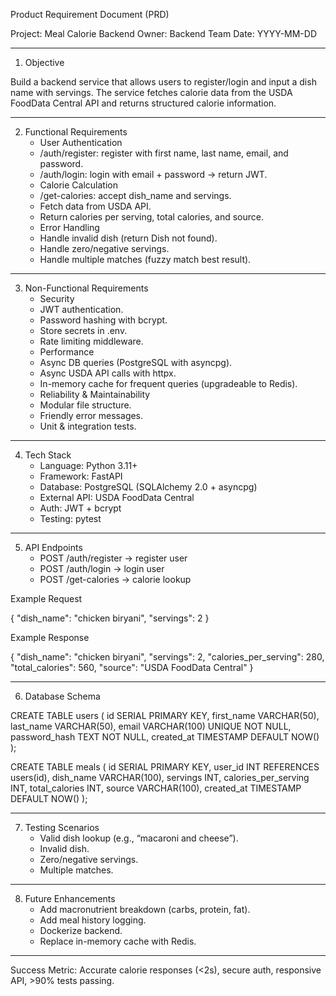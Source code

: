 Product Requirement Document (PRD)

Project: Meal Calorie Backend
Owner: Backend Team
Date: YYYY-MM-DD

---

1. Objective

Build a backend service that allows users to register/login and input a dish name with servings. The service fetches calorie data from the USDA FoodData Central API and returns structured calorie information.

---

2. Functional Requirements
	-	User Authentication
	-	/auth/register: register with first name, last name, email, and password.
	-	/auth/login: login with email + password → return JWT.
	-	Calorie Calculation
	-	/get-calories: accept dish_name and servings.
	-	Fetch data from USDA API.
	-	Return calories per serving, total calories, and source.
	-	Error Handling
	-	Handle invalid dish (return Dish not found).
	-	Handle zero/negative servings.
	-	Handle multiple matches (fuzzy match best result).

---

3. Non-Functional Requirements
	-	Security
	-	JWT authentication.
	-	Password hashing with bcrypt.
	-	Store secrets in .env.
	-	Rate limiting middleware.
	-	Performance
	-	Async DB queries (PostgreSQL with asyncpg).
	-	Async USDA API calls with httpx.
	-	In-memory cache for frequent queries (upgradeable to Redis).
	-	Reliability & Maintainability
	-	Modular file structure.
	-	Friendly error messages.
	-	Unit & integration tests.

---

4. Tech Stack
	-	Language: Python 3.11+
	-	Framework: FastAPI
	-	Database: PostgreSQL (SQLAlchemy 2.0 + asyncpg)
	-	External API: USDA FoodData Central
	-	Auth: JWT + bcrypt
	-	Testing: pytest

---

5. API Endpoints
	-	POST /auth/register → register user
	-	POST /auth/login → login user
	-	POST /get-calories → calorie lookup

Example Request

{
  "dish_name": "chicken biryani",
  "servings": 2
}

Example Response

{
  "dish_name": "chicken biryani",
  "servings": 2,
  "calories_per_serving": 280,
  "total_calories": 560,
  "source": "USDA FoodData Central"
}


---

6. Database Schema

CREATE TABLE users (
    id SERIAL PRIMARY KEY,
    first_name VARCHAR(50),
    last_name VARCHAR(50),
    email VARCHAR(100) UNIQUE NOT NULL,
    password_hash TEXT NOT NULL,
    created_at TIMESTAMP DEFAULT NOW()
);

CREATE TABLE meals (
    id SERIAL PRIMARY KEY,
    user_id INT REFERENCES users(id),
    dish_name VARCHAR(100),
    servings INT,
    calories_per_serving INT,
    total_calories INT,
    source VARCHAR(100),
    created_at TIMESTAMP DEFAULT NOW()
);


---

7. Testing Scenarios
	-	Valid dish lookup (e.g., “macaroni and cheese”).
	-	Invalid dish.
	-	Zero/negative servings.
	-	Multiple matches.

---

8. Future Enhancements
	-	Add macronutrient breakdown (carbs, protein, fat).
	-	Add meal history logging.
	-	Dockerize backend.
	-	Replace in-memory cache with Redis.

---

Success Metric: Accurate calorie responses (<2s), secure auth, responsive API, >90% tests passing.